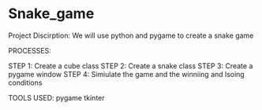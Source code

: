 # Snake_game



Project Discirption:
We will use python and pygame to create a snake game 


PROCESSES:


STEP 1: Create a cube class
STEP 2: Create a snake class
STEP 3: Create a pygame window 
STEP 4: Simiulate the game and the winniing and lsoing conditions



TOOLS USED:
pygame 
tkinter



